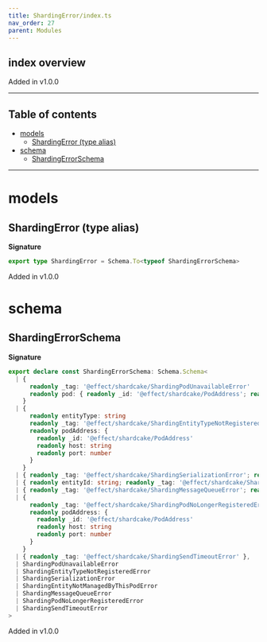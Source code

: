 ```yaml
---
title: ShardingError/index.ts
nav_order: 27
parent: Modules
---
```


## index overview

Added in v1.0.0

---

<h2 class="text-delta">Table of contents</h2>

- [models](#models)
  - [ShardingError (type alias)](#shardingerror-type-alias)
- [schema](#schema)
  - [ShardingErrorSchema](#shardingerrorschema)

---

# models

## ShardingError (type alias)

**Signature**

```ts
export type ShardingError = Schema.To<typeof ShardingErrorSchema>
```

Added in v1.0.0

# schema

## ShardingErrorSchema

**Signature**

```ts
export declare const ShardingErrorSchema: Schema.Schema<
  | {
      readonly _tag: '@effect/shardcake/ShardingPodUnavailableError'
      readonly pod: { readonly _id: '@effect/shardcake/PodAddress'; readonly host: string; readonly port: number }
    }
  | {
      readonly entityType: string
      readonly _tag: '@effect/shardcake/ShardingEntityTypeNotRegisteredError'
      readonly podAddress: {
        readonly _id: '@effect/shardcake/PodAddress'
        readonly host: string
        readonly port: number
      }
    }
  | { readonly _tag: '@effect/shardcake/ShardingSerializationError'; readonly error: string }
  | { readonly entityId: string; readonly _tag: '@effect/shardcake/ShardingEntityNotManagedByThisPodError' }
  | { readonly _tag: '@effect/shardcake/ShardingMessageQueueError'; readonly error: string }
  | {
      readonly _tag: '@effect/shardcake/ShardingPodNoLongerRegisteredError'
      readonly podAddress: {
        readonly _id: '@effect/shardcake/PodAddress'
        readonly host: string
        readonly port: number
      }
    }
  | { readonly _tag: '@effect/shardcake/ShardingSendTimeoutError' },
  | ShardingPodUnavailableError
  | ShardingEntityTypeNotRegisteredError
  | ShardingSerializationError
  | ShardingEntityNotManagedByThisPodError
  | ShardingMessageQueueError
  | ShardingPodNoLongerRegisteredError
  | ShardingSendTimeoutError
>
```

Added in v1.0.0
